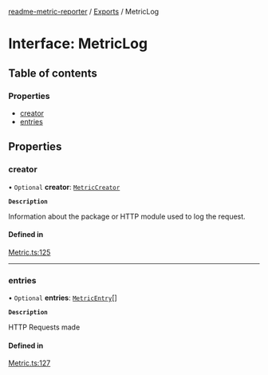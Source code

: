 [readme-metric-reporter](../README.md) / [Exports](../modules.md) / MetricLog

# Interface: MetricLog

## Table of contents

### Properties

- [creator](MetricLog.md#creator)
- [entries](MetricLog.md#entries)

## Properties

### creator

• `Optional` **creator**: [`MetricCreator`](MetricCreator.md)

**`Description`**

Information about the package or HTTP module used to log the request.

#### Defined in

[Metric.ts:125](https://github.com/igrek8/readme-metric-reporter/blob/966dd02/src/Metric.ts#L125)

___

### entries

• `Optional` **entries**: [`MetricEntry`](MetricEntry.md)[]

**`Description`**

HTTP Requests made

#### Defined in

[Metric.ts:127](https://github.com/igrek8/readme-metric-reporter/blob/966dd02/src/Metric.ts#L127)
